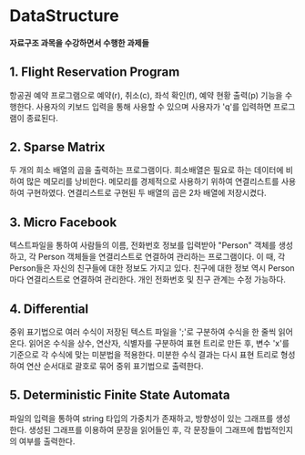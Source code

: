 # DataStructure

#### 자료구조 과목을 수강하면서 수행한 과제들
## 1. Flight Reservation Program
 항공권 예약 프로그램으로 예약(r), 취소(c), 좌석 확인(f), 예약 현황 출력(p) 기능을 수행한다.
 사용자의 키보드 입력을 통해 사용할 수 있으며 사용자가 'q'를 입력하면 프로그램이 종료된다.
 

## 2. Sparse Matrix
 두 개의 희소 배열의 곱을 출력하는 프로그램이다. 
 희소배열은 필요로 하는 데이터에 비하여 많은 메모리를 낭비한다.
 메모리를 경제적으로 사용하기 위하여 연결리스트를 사용하여 구현하였다.
 연결리스트로 구현된 두 배열의 곱은 2차 배열에 저장시켰다.

## 3. Micro Facebook
 텍스트파일을 통하여 사람들의 이름, 전화번호 정보를 입력받아 "Person" 객체를 생성하고,
 각 Person 객체들을 연결리스트로 연결하여 관리하는 프로그램이다.
 이 때, 각 Person들은 자신의 친구들에 대한 정보도 가지고 있다.
 친구에 대한 정보 역시 Person마다 연결리스트로 연결하여 관리한다.
 개인 전화번호 및 친구 관계는 수정 가능하다.

## 4. Differential
 중위 표기법으로 여러 수식이 저장된 텍스트 파일을 ';'로 구분하여 수식을 한 줄씩 읽어온다.
 읽어온 수식을 상수, 연산자, 식별자를 구분하여 표현 트리로 만든 후,
 변수 'x'를 기준으로 각 수식에 맞는 미분법을 적용한다.
 미분한 수식 결과는 다시 표현 트리로 형성하여 연산 순서대로 괄호로 묶어 중위 표기법으로 출력한다.

## 5. Deterministic Finite State Automata
 파일의 입력을 통하여 string 타입의 가중치가 존재하고, 방향성이 있는 그래프를 생성한다.
 생성된 그래프를 이용하여 문장을 읽어들인 후, 각 문장들이 그래프에 합법적인지의 여부를 출력한다.
